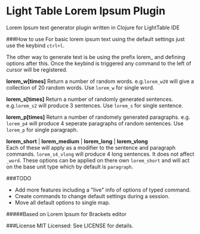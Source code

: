 Light Table Lorem Ipsum Plugin
==============================

Lorem Ipsum text generator plugin written in Clojure for LightTable IDE

###How to use
For basic lorem ipsum text using the default settings just use the keybind  `ctrl+l`.

The other way to generate text is be using the prefix lorem_ and defining options after this. Once the keybind is triggered any command to the left of cursor will be registered.

**lorem_w[times]** Return a number of random words. e.g.`lorem_w20` will give a collection of 20 random words. Use `lorem_w` for single word.

**lorem_s[times]** Return a number of randomly generated sentences. e.g.`lorem_s2` will produce 3 sentences. Use `lorem_s` for single sentence.

**lorem_p[times]** Return a number of randomely generated paragraphs. e.g. `lorem_p4` will produce 4 seperate paragraphs of random sentences. Use `lorem_p` for single paragraph.


**lorem_short** | **lorem_medium** | **lorem_long** | **lorem_vlong**<br>
Each of these will apply as a modifier to the sentence and paragraph commands.
`lorem_s4_vlong` will produce 4 long sentences. It does not affect `_word`. These options can be applied on there own `lorem_short` and will act on the base unit type which by default is `paragraph`.

###TODO
* Add more features including a "live" info of options of typed command.
* Create commands to change default settings during a session.
* Move all default options to single map.


#####Based on Lorem Ipsum for Brackets editor

###License
MIT Licensed: See LICENSE for details.
